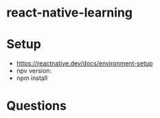 # react-native-learning

# Setup
- https://reactnative.dev/docs/environment-setup
- npv version: 
- npm install 



# Questions

